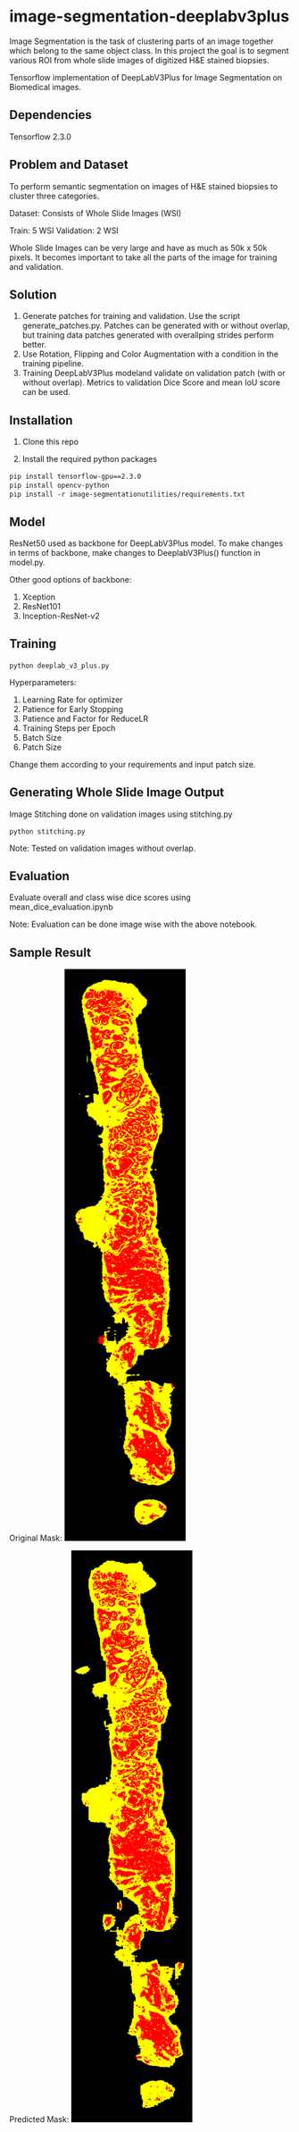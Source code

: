# image-segmentation-deeplabv3plus
Image Segmentation is the task of clustering parts of an image together which belong to the same object class. In this project the goal is to segment various ROI from whole slide images of digitized H&amp;E stained biopsies.

Tensorflow implementation of DeepLabV3Plus for Image Segmentation on Biomedical images.

## Dependencies

Tensorflow 2.3.0

## Problem and Dataset

To perform semantic segmentation on images of H&E stained biopsies to cluster three categories.

Dataset: Consists of Whole Slide Images (WSI)

Train: 5 WSI
Validation: 2 WSI

Whole Slide Images can be very large and have as much as 50k x 50k pixels. It becomes important to take all the parts of the image for training and validation.

## Solution

1) Generate patches for training and validation. Use the script generate_patches.py. Patches can be generated with or without overlap, but training data patches generated with overallping strides perform better.
2) Use Rotation, Flipping and Color Augmentation with a condition in the training pipeline.
3) Training DeepLabV3Plus modeland validate on validation patch (with or without overlap). Metrics to validation Dice Score and mean IoU score can be used.

## Installation

1) Clone this repo

2) Install the required python packages

```
pip install tensorflow-gpu==2.3.0
pip install opencv-python
pip install -r image-segmentationutilities/requirements.txt
```

## Model

ResNet50 used as backbone for DeepLabV3Plus model. To make changes in terms of backbone, make changes to DeeplabV3Plus() function in model.py.

Other good options of backbone:

1) Xception
2) ResNet101
3) Inception-ResNet-v2

## Training

```
python deeplab_v3_plus.py
```

Hyperparameters:
1) Learning Rate for optimizer
2) Patience for Early Stopping 
3) Patience and Factor for ReduceLR
4) Training Steps per Epoch
5) Batch Size
6) Patch Size

Change them according to your requirements and input patch size.

## Generating Whole Slide Image Output

Image Stitching done on validation images using stitching.py

```
python stitching.py
```

Note: Tested on validation images without overlap.

## Evaluation

Evaluate overall and class wise dice scores using mean_dice_evaluation.ipynb

Note: Evaluation can be done image wise with the above notebook.

## Sample Result

Original Mask:
![d0cf594c5106fb84e894c0b12013f367_mask](https://github.com/nishanthballal-9/image-segmentation-deeplabv3plus/blob/main/Valid_Mask/d0cf594c5106fb84e894c0b12013f367_mask.png)

Predicted Mask:
![d0cf594c5106fb84e894c0b12013f367](https://github.com/nishanthballal-9/image-segmentation-deeplabv3plus/blob/main/Val_Results_reconstructed/d0cf594c5106fb84e894c0b12013f367.png)